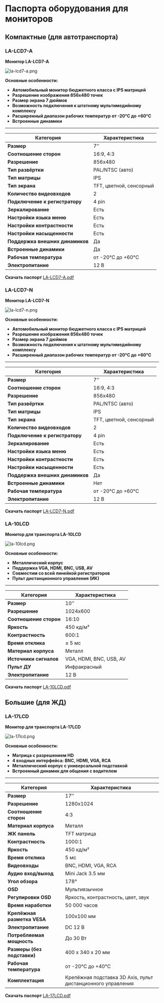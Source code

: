 # Паспорта оборудования для мониторов

## Компактные (для автотранспорта)

### LA-LCD7-A

**Монитор LA-LCD7-A**

![la-lcd7-a.png](../../img/la-lcd7.png)

**Основные особенности:**

- **Автомобильный монитор бюджетного класса с IPS матрицей**
- **Разрешение изображения 856x480 точек**
- **Размер экрана 7 дюймов**
- **Возможность подключения к штатному мультимедийному комплексу**
- **Расширенный диапазон рабочих температур от -20°C до +60°C**
- **Встроенные динамики**

---

| **Категория**                   | **Характеристика**      |
| ------------------------------- | ----------------------- |
| **Размер**                      | 7’’                     |
| **Соотношение сторон**          | 16:9, 4:3               |
| **Разрешение**                  | 856x480                 |
| **Тип развёртки**               | PAL/NTSC (авто)         |
| **Тип матрицы**                 | IPS                     |
| **Тип экрана**                  | TFT, цветной, сенсорный |
| **Количество видеовходов**      | 2                       |
| **Подключение к регистратору**  | 4 pin                   |
| **Зеркалирование**              | Есть                    |
| **Настройки языка меню**        | Есть                    |
| **Настройки контрастности**     | Есть                    |
| **Настройки насыщенности**      | Есть                    |
| **Поддержка внешних динамиков** | Да                      |
| **Встроенные динамики**         | Да                      |
| **Рабочая температура**         | от -20°C до +60°C       |
| **Электропитание**              | 12 В                    |

**Скачать паспорт** [LA-LCD7-A.pdf](passports/files/LA-LCD7-A.pdf ":ignore")

### LA-LCD7-N

**Монитор LA-LCD7-N**

![la-lcd7-n.png](../../img/la-lcd7.png)

**Основные особенности:**

- **Автомобильный монитор бюджетного класса с IPS матрицей**
- **Разрешение изображения 856x480 точек**
- **Размер экрана 7 дюймов**
- **Возможность подключения к штатному мультимедийному комплексу**
- **Расширенный диапазон рабочих температур от -20°C до +60°C**

---

| **Категория**                   | **Характеристика**      |
| ------------------------------- | ----------------------- |
| **Размер**                      | 7’’                     |
| **Соотношение сторон**          | 16:9, 4:3               |
| **Разрешение**                  | 856x480                 |
| **Тип развёртки**               | PAL/NTSC (авто)         |
| **Тип матрицы**                 | IPS                     |
| **Тип экрана**                  | TFT, цветной, сенсорный |
| **Количество видеовходов**      | 2                       |
| **Подключение к регистратору**  | 4 pin                   |
| **Зеркалирование**              | Есть                    |
| **Настройки языка меню**        | Есть                    |
| **Настройки контрастности**     | Есть                    |
| **Настройки насыщенности**      | Есть                    |
| **Поддержка внешних динамиков** | Да                      |
| **Встроенные динамики**         | Нет                     |
| **Рабочая температура**         | от -20°C до +60°C       |
| **Электропитание**              | 12 В                    |

**Скачать паспорт** [LA-LCD7-N.pdf](passports/files/LA-LCD7-N.pdf ":ignore")

### LA-10LCD

**Монитор для транспорта LA-10LCD**

![la-10lcd.png](../../img/la-10lcd.png)

**Основные особенности:**

- **Металлический корпус**
- **Поддержка VGA, HDMI, BNC, USB, AV**
- **Совместим со всей линейкой регистраторов**
- **Пульт дистанционного управления (ИК)**

---

| **Категория**          | **Характеристика**      |
| ---------------------- | ----------------------- |
| **Размер**             | 10’’                    |
| **Разрешение**         | 1024x600                |
| **Соотношение сторон** | 16:10                   |
| **Яркость**            | 450 кд/м²               |
| **Контрастность**      | 600:1                   |
| **Время отклика**      | ≤ 5 мс                  |
| **Материал корпуса**   | Металл                  |
| **Источники сигналов** | VGA, HDMI, BNC, USB, AV |
| **Пульт ДУ**           | Инфракрасный            |
| **Электропитание**     | 12 В                    |

**Скачать паспорт** [LA-10LCD.pdf](passports/files/LA-10LCD.pdf ":ignore")

## Большие (для ЖД)

### LA-17LCD

**Монитор для транспорта LA-17LCD**

![la-17lcd.png](../../img/la-17lcd.png)

**Основные особенности:**

- **Матрица с разрешением HD**
- **4 входных интерфейса: BNC, HDMI, VGA, RCA**
- **Металлический корпус с универсальной подставкой**
- **Встроенный динамик для общения с водителем**

---

| **Категория**               | **Характеристика**                                           |
| --------------------------- | ------------------------------------------------------------ |
| **Размер**                  | 17’’                                                         |
| **Разрешение**              | 1280x1024                                                    |
| **Соотношение сторон**      | 4:3                                                          |
| **Материал корпуса**        | Металл                                                       |
| **ЖК панель**               | TFT матрица                                                  |
| **Контрастность**           | 1000:1                                                       |
| **Яркость**                 | 450 кд/м²                                                    |
| **Время отклика**           | 5 мс                                                         |
| **Видеовходы**              | BNC, HDMI, VGA, RCA                                          |
| **Аудио вход/выход**        | Mini Jack 3.5 мм                                             |
| **Угол обзора**             | 178°                                                         |
| **OSD**                     | Мультиязычное                                                |
| **Регулировки OSD**         | Яркость, контрастность, цвет, звук                           |
| **Время наработки**         | 50 000 часов                                                 |
| **Крепёжная разметка VESA** | 100x100 мм                                                   |
| **Электропитание**          | DC 12 В                                                      |
| **Потребляемая мощность**   | До 30 Вт                                                     |
| **Размеры (без подставки)** | 400 x 340 x 20 мм                                            |
| **Рабочая температура**     | от -20°C до +40°C                                            |
| **Комплектация**            | Крепёжная подставка 3D Axis, пульт дистанционного управления |

**Скачать паспорт** [LA-17LCD.pdf](passports/files/LA-17LCD.pdf ":ignore")
